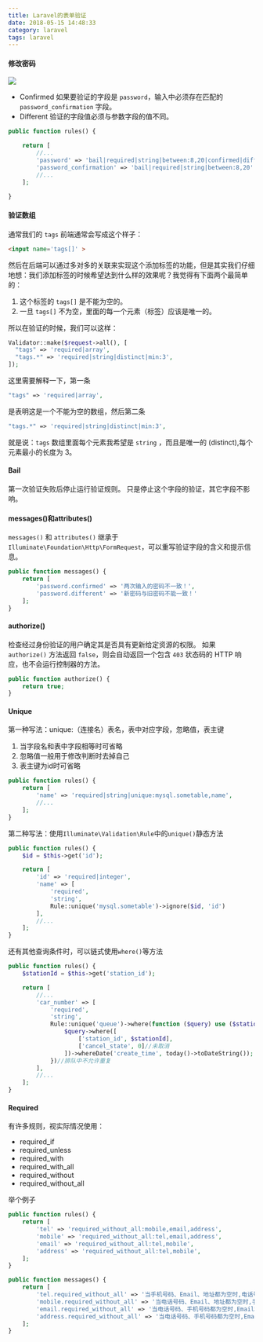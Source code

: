 ```yaml
---
title: Laravel的表单验证
date: 2018-05-15 14:48:33
category: laravel
tags: laravel
---
```


#### 修改密码
![](/images/form-request1.png)
- Confirmed
如果要验证的字段是 `password`，输入中必须存在匹配的 `password_confirmation` 字段。
- Different
验证的字段值必须与参数字段的值不同。
```php
public function rules() {

    return [
        //...
        'password' => 'bail|required|string|between:8,20|confirmed|different:old_password',
        'password_confirmation' => 'bail|required|string|between:8,20'
        //...
    ];

}
```

#### 验证数组
通常我们的 `tags` 前端通常会写成这个样子：
```html
<input name='tags[]' >
```
然后在后端可以通过多对多的关联来实现这个添加标签的功能，但是其实我们仔细地想：我们添加标签的时候希望达到什么样的效果呢？我觉得有下面两个最简单的：

1. 这个标签的 `tags[]` 是不能为空的。
2. 一旦 `tags[]` 不为空，里面的每一个元素（标签）应该是唯一的。

所以在验证的时候，我们可以这样：
```php
Validator::make($request->all(), [    
  "tags" => 'required|array',    
  "tags.*" => 'required|string|distinct|min:3',
]);
```
这里需要解释一下，第一条 
```php
"tags" => 'required|array', 
```
是表明这是一个不能为空的数组，然后第二条 
```php
"tags.*" => 'required|string|distinct|min:3', 
```
就是说：`tags` 数组里面每个元素我希望是 `string` ，而且是唯一的 (distinct),每个元素最小的长度为 3。

#### Bail
第一次验证失败后停止运行验证规则。
只是停止这个字段的验证，其它字段不影响。
#### messages()和attributes()
`messages()` 和 `attributes()` 继承于`Illuminate\Foundation\Http\FormRequest`，可以重写验证字段的含义和提示信息。
```php
public function messages() {
    return [
        'password.confirmed' => '两次输入的密码不一致！',
        'password.different' => '新密码与旧密码不能一致！'
    ];
}
```

#### authorize()
检查经过身份验证的用户确定其是否具有更新给定资源的权限。
如果 `authorize()` 方法返回 `false`，则会自动返回一个包含 `403` 状态码的 HTTP 响应，也不会运行控制器的方法。
```php
public function authorize() {
    return true;
}
```

#### Unique
第一种写法：unique:（连接名）表名，表中对应字段，忽略值，表主键

1. 当字段名和表中字段相等时可省略
2. 忽略值一般用于修改判断时去掉自己
3. 表主键为id时可省略

```php
public function rules() {
    return [
        'name' => 'required|string|unique:mysql.sometable,name',
        //...
    ];
}
```
第二种写法：使用`Illuminate\Validation\Rule`中的`unique()`静态方法
```php
public function rules() {
    $id = $this->get('id');

    return [
        'id' => 'required|integer',
        'name' => [
            'required',
            'string',
            Rule::unique('mysql.sometable')->ignore($id, 'id')
        ],
        //...
    ];
}
```
还有其他查询条件时，可以链式使用`where()`等方法
```php
public function rules() {
    $stationId = $this->get('station_id');

    return [
        //...
        'car_number' => [
            'required',
            'string',
            Rule::unique('queue')->where(function ($query) use ($stationId) {
                $query->where([
                    ['station_id', $stationId],
                    ['cancel_state', 0]//未取消
                ])->whereDate('create_time', today()->toDateString());
            })//排队中不允许重复
        ],
        //...
    ];
}
```

#### Required
有许多规则，视实际情况使用：
- required_if
- required_unless
- required_with
- required_with_all
- required_without
- required_without_all

举个例子
```php
public function rules() {
    return [
        'tel' => 'required_without_all:mobile,email,address',
        'mobile' => 'required_without_all:tel,email,address',
        'email' => 'required_without_all:tel,mobile',
        'address' => 'required_without_all:tel,mobile',
    ];
}

public function messages() {
    return [
        'tel.required_without_all' => '当手机号码、Email、地址都为空时,电话号码不能为空',
        'mobile.required_without_all' => '当电话号码、Email、地址都为空时,手机号码不能为空',
        'email.required_without_all' => '当电话号码、手机号码都为空时,Email和地址不能同时为空',
        'address.required_without_all' => '当电话号码、手机号码都为空时,Email和地址不能同时为空'
    ];
}
```